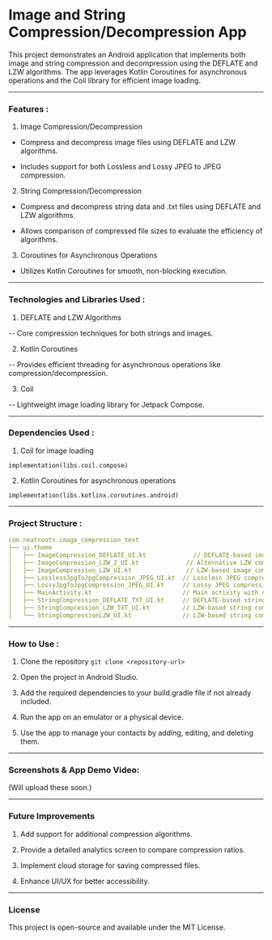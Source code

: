 # Image and String Compression/Decompression App

This project demonstrates an Android application that implements both image and string compression and decompression using the DEFLATE and LZW algorithms. The app leverages Kotlin Coroutines for asynchronous operations and the Coil library for efficient image loading.

---

### Features :

1. Image Compression/Decompression

- Compress and decompress image files using DEFLATE and LZW algorithms.

- Includes support for both Lossless and Lossy JPEG to JPEG compression.

2. String Compression/Decompression

- Compress and decompress string data and .txt files using DEFLATE and LZW algorithms.

- Allows comparison of compressed file sizes to evaluate the efficiency of algorithms.

3. Coroutines for Asynchronous Operations

- Utilizes Kotlin Coroutines for smooth, non-blocking execution.

---

### Technologies and Libraries Used :

1.  DEFLATE and LZW Algorithms

-- Core compression techniques for both strings and images.

2. Kotlin Coroutines

-- Provides efficient threading for asynchronous operations like compression/decompression.

3. Coil

-- Lightweight image loading library for Jetpack Compose.

---

### Dependencies Used :
1. Coil for image loading
   
```implementation(libs.coil.compose)```

2. Kotlin Coroutines for asynchronous operations

```implementation(libs.kotlinx.coroutines.android)```

---

### Project Structure :

```yaml
com.neatroots.image_compression_test
├── ui.theme
│   ├── ImageCompression_DEFLATE_UI.kt             // DEFLATE-based image compression UI
│   ├── ImageCompression_LZW_2_UI.kt             // Alternative LZW compression UI
│   ├── ImageCompression_LZW_UI.kt               // LZW-based image compression UI
│   ├── LosslessJpgToJpgCompression_JPEG_UI.kt  // Lossless JPEG compression UI
│   ├── LossyJpgToJpgCompression_JPEG_UI.kt     // Lossy JPEG compression UI
│   ├── MainActivity.kt                         // Main activity with navigation logic
│   ├── StringCompression_DEFLATE_TXT_UI.kt     // DEFLATE-based string compression UI for .txt
│   ├── StringCompression_LZW_TXT_UI.kt         // LZW-based string compression UI for .txt
│   └── StringCompressionLZW_UI.kt              // LZW-based string compression for strings                            
```

---

### How to Use :
1. Clone the repository
```git clone <repository-url>```

3. Open the project in Android Studio.

4. Add the required dependencies to your build.gradle file if not already included.

5. Run the app on an emulator or a physical device.

6. Use the app to manage your contacts by adding, editing, and deleting them.

---

### Screenshots & App Demo Video:

(Will upload these soon.)

---

### Future Improvements

1. Add support for additional compression algorithms.

2. Provide a detailed analytics screen to compare compression ratios.

3. Implement cloud storage for saving compressed files.

4. Enhance UI/UX for better accessibility.

---

### License

This project is open-source and available under the MIT License.
